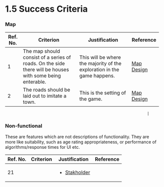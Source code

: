 # 1.5 Success Criteria

### Map

| Ref. No. | Criterion                                                                                                 | Justification                                                           | Reference                                               |
| -------- | --------------------------------------------------------------------------------------------------------- | ----------------------------------------------------------------------- | ------------------------------------------------------- |
| 1        | The map should consist of a series of roads.  On the side there will be houses with some being enterable. | This will be where the majority of the exploration in the game happens. | [Map Design](1.4a-features-of-the-proposed-solution.md) |
| 2        | The roads should be laid out to imitate a town.                                                           | This is the setting of the game.                                        | [Map Design](1.4a-features-of-the-proposed-solution.md) |

```
                                                                 |
```

### Non-functional

These are features which are not descriptions of functionality. They are more like suitability, such as age rating appropriateness, or performance of algorithms/response times for UI etc.

| Ref. No. | Criterion | Justification                                                  | Reference |
| -------- | --------- | -------------------------------------------------------------- | --------- |
| 21       |           | <ul><li><a href="1.2-stakeholders.md">Stakholder</a></li></ul> |           |

